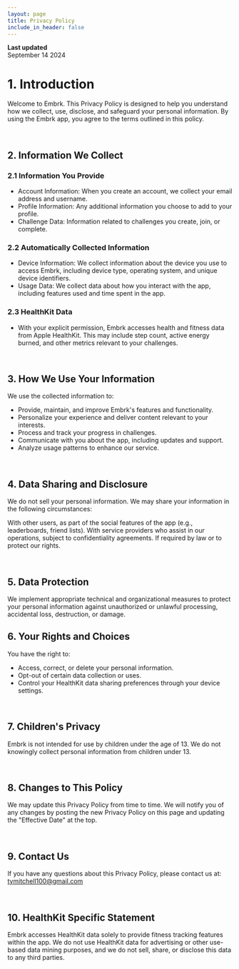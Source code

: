 ```yaml
---
layout: page
title: Privacy Policy
include_in_header: false
---
```


**Last updated**  
September 14 2024

# 1. Introduction
Welcome to Embrk. This Privacy Policy is designed to help you understand how we collect, use, disclose, and safeguard your personal information. By using the Embrk app, you agree to the terms outlined in this policy.

<br>

## 2. Information We Collect

### 2.1 Information You Provide
- Account Information: When you create an account, we collect your email address and username.
- Profile Information: Any additional information you choose to add to your profile.
- Challenge Data: Information related to challenges you create, join, or complete.

### 2.2 Automatically Collected Information
- Device Information: We collect information about the device you use to access Embrk, including device type, operating system, and unique device identifiers.
- Usage Data: We collect data about how you interact with the app, including features used and time spent in the app.

### 2.3 HealthKit Data
- With your explicit permission, Embrk accesses health and fitness data from Apple HealthKit. This may include step count, active energy burned, and other metrics relevant to your challenges.

<br>

## 3. How We Use Your Information
We use the collected information to:

- Provide, maintain, and improve Embrk's features and functionality.
- Personalize your experience and deliver content relevant to your interests.
- Process and track your progress in challenges.
- Communicate with you about the app, including updates and support.
- Analyze usage patterns to enhance our service.

<br>

## 4. Data Sharing and Disclosure
We do not sell your personal information. We may share your information in the following circumstances:

With other users, as part of the social features of the app (e.g., leaderboards, friend lists).
With service providers who assist in our operations, subject to confidentiality agreements.
If required by law or to protect our rights.

<br>

## 5. Data Protection
We implement appropriate technical and organizational measures to protect your personal information against unauthorized or unlawful processing, accidental loss, destruction, or damage.
<br>

## 6. Your Rights and Choices
You have the right to:

- Access, correct, or delete your personal information.
- Opt-out of certain data collection or uses.
- Control your HealthKit data sharing preferences through your device settings.

<br>

## 7. Children's Privacy
Embrk is not intended for use by children under the age of 13. We do not knowingly collect personal information from children under 13.

<br>

## 8. Changes to This Policy
We may update this Privacy Policy from time to time. We will notify you of any changes by posting the new Privacy Policy on this page and updating the "Effective Date" at the top.

<br>

## 9. Contact Us
If you have any questions about this Privacy Policy, please contact us at:
tymitchell100@gmail.com

<br>

## 10. HealthKit Specific Statement
Embrk accesses HealthKit data solely to provide fitness tracking features within the app. We do not use HealthKit data for advertising or other use-based data mining purposes, and we do not sell, share, or disclose this data to any third parties.